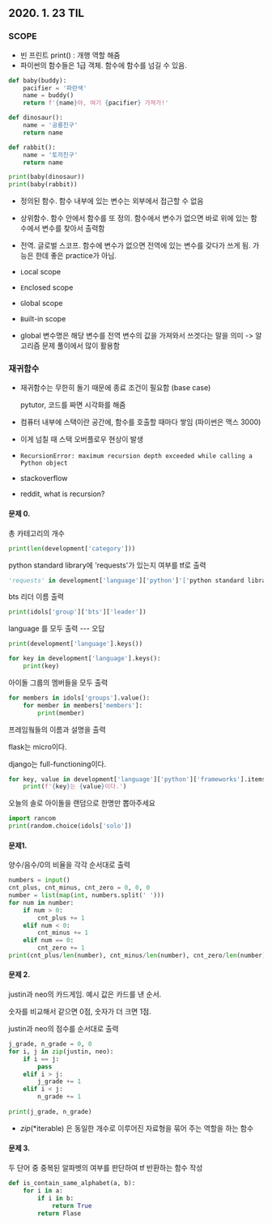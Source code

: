 ## 2020. 1. 23 TIL



### SCOPE

- 빈 프린트 print() : 개행 역할 해줌
- 파이썬의 함수들은 1급 객체. 함수에 함수를 넘길 수 있음. 

```python
def baby(buddy):
    pacifier = '파란색'
    name = buddy()
    return f'{name}야, 여기 {pacifier} 가져가!'

def dinosaur():
    name = '공룡친구'
    return name

def rabbit():
    name = '토끼친구'
    return name

print(baby(dinosaur))
print(baby(rabbit))
```



- 정의된 함수. 함수 내부에 있는 변수는 외부에서 접근할 수 없음

- 상위함수. 함수 안에서 함수를 또 정의. 함수에서 변수가 없으면 바로 위에 있는 함수에서 변수를 찾아서 출력함
- 전역. 글로벌 스코프. 함수에 변수가 없으면 전역에 있는 변수를 갖다가 쓰게 됨. 가능은 한데 좋은 practice가 아님.

- `L`ocal scope
- `E`nclosed scope
- `G`lobal scope
- `B`uilt-in scope

- global 변수명은 해당 변수를 전역 변수의 값을 가져와서 쓰겟다는 말을 의미
  -> 알고리즘 문제 풀이에서 많이 활용함





### 재귀함수



- 재귀함수는 무한히 돌기 때문에 종료 조건이 필요함 (base case)

  pytutor, 코드를 짜면 시각화를 해줌

- 컴퓨터 내부에 스택이란 공간에, 함수를 호출할 때마다 쌓임 (파이썬은 맥스 3000)

- 이게 넘칠 때 스택 오버플로우 현상이 발생

- ```
  RecursionError: maximum recursion depth exceeded while calling a Python object
  ```

- stackoverflow

- reddit, what is recursion?











#### 문제 0.



총 카테고리의 개수

```python
print(len(development['category']))
```

python standard library에 'requests'가 있는지 여부를 tf로 출력

```python
'requests' in development['language']['python']'['python standard library']
```

bts 리더 이름 출력

```python
print(idols['group']['bts']['leader'])
```

language 를 모두 출력 --- 오답

```python
print(development['language'].keys())
```

```python
for key in development['language'].keys():
	print(key)
```

아이돌 그룹의 멤버들을 모두 출력

```python
for members in idols['groups'].value():
	for member in members['members']:
	    print(member)
```

프레임웤들의 이름과 설명을 출력

flask는 micro이다.

django는 full-functioning이다.

```python
for key, value in development['language']['python']['frameworks'].items()
	print(f'{key}는 {value}이다.')
```

오늘의 솔로 아이돌을 랜덤으로 한명만 뽑아주세요

```python
import rancom
print(random.choice(idols['solo'])
```







#### 문제1.



양수/음수/0의 비율을 각각 순서대로 출력

```python
numbers = input()
cnt_plus, cnt_minus, cnt_zero = 0, 0, 0
number = list(map(int, numbers.split(' ')))
for num in number:
	if num > 0:
		cnt_plus += 1
	elif num < 0:
		cnt_minus += 1
	elif num == 0:
		cnt_zero += 1
print(cnt_plus/len(number), cnt_minus/len(number), cnt_zero/len(number))
```







#### 문제 2.

 

justin과 neo의 카드게임. 예시 값은 카드를 낸 순서.

숫자를 비교해서 같으면 0점, 숫자가 더 크면 1점.

justin과 neo의 점수를 순서대로 출력

```python
j_grade, n_grade = 0, 0
for i, j in zip(justin, neo):
    if i == j:
        pass
    elif i > j:
        j_grade += 1
    elif i < j:
        n_grade += 1
     
print(j_grade, n_grade)

```

- *zip*(*iterable) 은 동일한 개수로 이루어진 자료형을 묶어 주는 역할을 하는 함수







#### 문제 3.



두 단어 중 중복된 알파벳의 여부를 판단하여 tf 반환하는 함수 작성

```python
def is_contain_same_alphabet(a, b):
	for i in a:
		if i in b:
			return True
		return Flase
```

